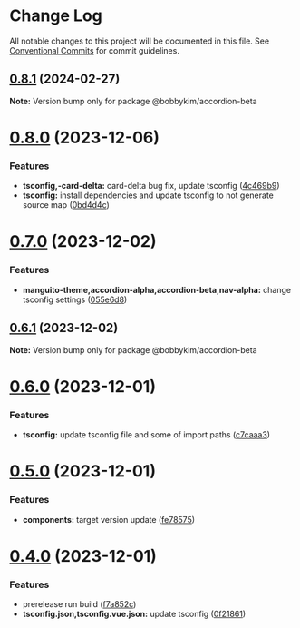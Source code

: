 # Change Log

All notable changes to this project will be documented in this file.
See [Conventional Commits](https://conventionalcommits.org) for commit guidelines.

## [0.8.1](https://github.com/bobbykim89/manguito-component-library/compare/@bobbykim/accordion-beta@0.8.0...@bobbykim/accordion-beta@0.8.1) (2024-02-27)

**Note:** Version bump only for package @bobbykim/accordion-beta





# [0.8.0](https://github.com/bobbykim89/manguito-component-library/compare/@bobbykim/accordion-beta@0.7.0...@bobbykim/accordion-beta@0.8.0) (2023-12-06)


### Features

* **tsconfig,-card-delta:** card-delta bug fix, update tsconfig ([4c469b9](https://github.com/bobbykim89/manguito-component-library/commit/4c469b933632e3e729f6b75f7e808c89c090d463))
* **tsconfig:** install dependencies and update tsconfig to not generate source map ([0bd4d4c](https://github.com/bobbykim89/manguito-component-library/commit/0bd4d4c78503ef156dbb3d49aa3e67e7e0e68289))





# [0.7.0](https://github.com/bobbykim89/manguito-component-library/compare/@bobbykim/accordion-beta@0.6.1...@bobbykim/accordion-beta@0.7.0) (2023-12-02)


### Features

* **manguito-theme,accordion-alpha,accordion-beta,nav-alpha:** change tsconfig settings ([055e6d8](https://github.com/bobbykim89/manguito-component-library/commit/055e6d8781705fcc144769da90470eb0d5e36612))





## [0.6.1](https://github.com/bobbykim89/manguito-component-library/compare/@bobbykim/accordion-beta@0.6.0...@bobbykim/accordion-beta@0.6.1) (2023-12-02)

**Note:** Version bump only for package @bobbykim/accordion-beta





# [0.6.0](https://github.com/bobbykim89/manguito-component-library/compare/@bobbykim/accordion-beta@0.5.0...@bobbykim/accordion-beta@0.6.0) (2023-12-01)


### Features

* **tsconfig:** update tsconfig file and some of import paths ([c7caaa3](https://github.com/bobbykim89/manguito-component-library/commit/c7caaa3101a5d57d0e799568f1c4f5cbebececc3))





# [0.5.0](https://github.com/bobbykim89/manguito-component-library/compare/@bobbykim/accordion-beta@0.4.0...@bobbykim/accordion-beta@0.5.0) (2023-12-01)


### Features

* **components:** target version update ([fe78575](https://github.com/bobbykim89/manguito-component-library/commit/fe78575f5e82bb854333672c3853956e9e930044))





# [0.4.0](https://github.com/bobbykim89/manguito-component-library/compare/@bobbykim/accordion-beta@0.3.2...@bobbykim/accordion-beta@0.4.0) (2023-12-01)


### Features

* prerelease run build ([f7a852c](https://github.com/bobbykim89/manguito-component-library/commit/f7a852c9bf12b77481bf5d2f1602e50367d834f8))
* **tsconfig.json,tsconfig.vue.json:** update tsconfig ([0f21861](https://github.com/bobbykim89/manguito-component-library/commit/0f2186167342314f5d218e789a68c03cf6faa8ff))
